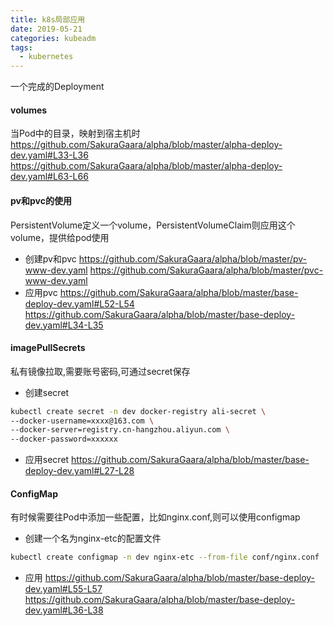 ```yaml
---
title: k8s局部应用
date: 2019-05-21
categories: kubeadm
tags:
  - kubernetes
---
```


一个完成的Deployment

#### volumes
当Pod中的目录，映射到宿主机时
https://github.com/SakuraGaara/alpha/blob/master/alpha-deploy-dev.yaml#L33-L36
https://github.com/SakuraGaara/alpha/blob/master/alpha-deploy-dev.yaml#L63-L66

#### pv和pvc的使用
PersistentVolume定义一个volume，PersistentVolumeClaim则应用这个volume，提供给pod使用
- 创建pv和pvc
https://github.com/SakuraGaara/alpha/blob/master/pv-www-dev.yaml
https://github.com/SakuraGaara/alpha/blob/master/pvc-www-dev.yaml
- 应用pvc
https://github.com/SakuraGaara/alpha/blob/master/base-deploy-dev.yaml#L52-L54
https://github.com/SakuraGaara/alpha/blob/master/base-deploy-dev.yaml#L34-L35

#### imagePullSecrets
私有镜像拉取,需要账号密码,可通过secret保存
- 创建secret
```sh
kubectl create secret -n dev docker-registry ali-secret \
--docker-username=xxxx@163.com \
--docker-server=registry.cn-hangzhou.aliyun.com \
--docker-password=xxxxxx
```
- 应用secret
https://github.com/SakuraGaara/alpha/blob/master/base-deploy-dev.yaml#L27-L28


#### ConfigMap
有时候需要往Pod中添加一些配置，比如nginx.conf,则可以使用configmap
- 创建一个名为nginx-etc的配置文件
```sh
kubectl create configmap -n dev nginx-etc --from-file conf/nginx.conf
```
- 应用
https://github.com/SakuraGaara/alpha/blob/master/base-deploy-dev.yaml#L55-L57
https://github.com/SakuraGaara/alpha/blob/master/base-deploy-dev.yaml#L36-L38
